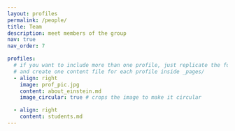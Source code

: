 ```yaml
---
layout: profiles
permalink: /people/
title: Team
description: meet members of the group 
nav: true
nav_order: 7

profiles:
  # if you want to include more than one profile, just replicate the following block
  # and create one content file for each profile inside _pages/
  - align: right
    image: prof_pic.jpg
    content: about_einstein.md
    image_circular: true # crops the image to make it circular

  - align: right
    content: students.md
---
```

